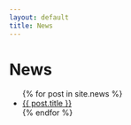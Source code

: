 ```yaml
---
layout: default
title: News
---
```

# News

<ul>
  {% for post in site.news %}
    <li>
      <a href="{{ post.url }}">{{ post.title }}</a>
    </li>
  {% endfor %}
</ul>